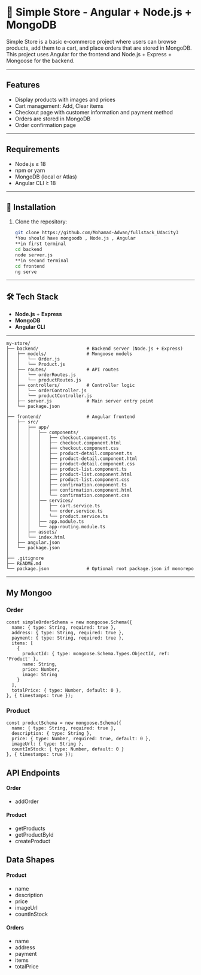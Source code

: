 # 🛒 Simple Store - Angular + Node.js + MongoDB

Simple Store is a basic e-commerce project where users can browse products, add them to a cart, and place orders that are stored in MongoDB. This project uses Angular for the frontend and Node.js + Express + Mongoose for the backend.

---

## Features
- Display products with images and prices  
- Cart management: Add,  Clear items  
- Checkout page with customer information and payment method  
- Orders are stored in MongoDB  
- Order confirmation page  

---

## Requirements
- Node.js ≥ 18  
- npm or yarn  
- MongoDB (local or Atlas)  
- Angular CLI ≥ 18  

---

## 🚀 Installation

1. Clone the repository:
   ```bash
   git clone https://github.com/Mohamad-Adwan/fullstack_Udacity3
   *You should have mongoodb , Node.js , Angular
   **in first terminal 
   cd backend
   node server.js 
   **in second terminal
   cd frontend
   ng serve 

---

## 🛠 Tech Stack
- **Node.js** + **Express**
- **MongoDB**
- **Angular CLI**

---
```
my-store/
├── backend/                  # Backend server (Node.js + Express)
│   ├── models/               # Mongoose models
│   │   └── Order.js
│   │   └── Product.js
│   ├── routes/               # API routes
│   │   └── orderRoutes.js
│   │   └── productRoutes.js
│   ├── controllers/          # Controller logic
│   │   └── orderController.js
│   │   └── productController.js
│   ├── server.js             # Main server entry point
│   └── package.json
│
├── frontend/                 # Angular frontend
│   ├── src/
│   │   ├── app/
│   │   │   ├── components/
│   │   │   │   ├── checkout.component.ts
│   │   │   │   ├── checkout.component.html
│   │   │   │   ├── checkout.component.css
│   │   │   │   ├── product-detail.component.ts
│   │   │   │   ├── product-detail.component.html
│   │   │   │   ├── product-detail.component.css
│   │   │   │   ├── product-list.component.ts
│   │   │   │   ├── product-list.component.html
│   │   │   │   ├── product-list.component.css
│   │   │   │   ├── confirmation.component.ts
│   │   │   │   ├── confirmation.component.html
│   │   │   │   └── confirmation.component.css
│   │   │   ├── services/
│   │   │   │   ├── cart.service.ts
│   │   │   │   └── order.service.ts
│   │   │   │   └── product.service.ts
│   │   │   ├── app.module.ts
│   │   │   └── app-routing.module.ts
│   │   ├── assets/
│   │   └── index.html
│   ├── angular.json
│   └── package.json
│
├── .gitignore
├── README.md
└── package.json              # Optional root package.json if monorepo

```

---
## My Mongoo
### Order
```
const simpleOrderSchema = new mongoose.Schema({
  name: { type: String, required: true },
  address: { type: String, required: true },
  payment: { type: String, required: true },
  items: [
    {
      productId: { type: mongoose.Schema.Types.ObjectId, ref: 'Product' },
      name: String,
      price: Number,
      image: String
    }
  ],
  totalPrice: { type: Number, default: 0 },
}, { timestamps: true });
```
### Product
```
const productSchema = new mongoose.Schema({
  name: { type: String, required: true },
  description: { type: String },
  price: { type: Number, required: true, default: 0 },
  imageUrl: { type: String },
  countInStock: { type: Number, default: 0 }
}, { timestamps: true });
```



## API Endpoints 
#### Order
- addOrder 

#### Product
- getProducts
- getProductById
- createProduct


## Data Shapes
#### Product
- name
- description
- price
- imageUrl
- countInStock

#### Orders
- name
- address
- payment
- items
- totalPrice


